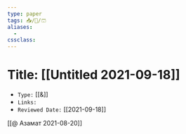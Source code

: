 ```yaml
---
type: paper
tags: 📥️/📜️/🩳
aliases:
  - 
cssclass: 
---
```




# Title: **[[Untitled 2021-09-18]]**
- `Type:` [[&]]
- `Links:`
- `Reviewed Date:` [[2021-09-18]]

[[@ Азамат 2021-08-20]]